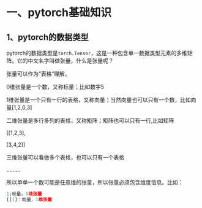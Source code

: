 # 一、pytorch基础知识

## 1、pytorch的数据类型

pytorch的数据类型是`torch.Tensor`，这是一种包含单一数据类型元素的多维矩阵。它的中文名字叫做张量，什么是张量呢？

张量可以作为“表格”理解，

0维张量是一个数，又称标量；比如数字5

1维张量是一个只有一行的表格，又称向量；当然向量也可以只有一个数，比如向量\[1,2,0,3\]

二维张量是多行多列的表格，又称矩阵；矩阵也可以只有一行,比如矩阵

\[\[1,2,3\],

\[3,4,2\]\]

三维张量可以看做多个表格，也可以只有一个表格

………

所以单单一个数可能是任意维的张量，所以张量必须包含维度信息。比如：

```py
1:标量，0维张量
[[1]：向量，1维张量
```



